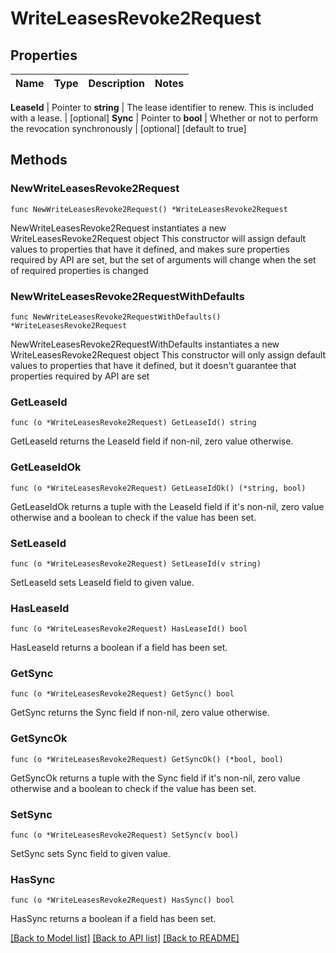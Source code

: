 # WriteLeasesRevoke2Request


## Properties

Name | Type | Description | Notes
------------ | ------------- | ------------- | -------------


**LeaseId** | Pointer to **string** | The lease identifier to renew. This is included with a lease. | [optional] 
**Sync** | Pointer to **bool** | Whether or not to perform the revocation synchronously | [optional] [default to true]



## Methods


### NewWriteLeasesRevoke2Request

`func NewWriteLeasesRevoke2Request() *WriteLeasesRevoke2Request`

NewWriteLeasesRevoke2Request instantiates a new WriteLeasesRevoke2Request object
This constructor will assign default values to properties that have it defined,
and makes sure properties required by API are set, but the set of arguments
will change when the set of required properties is changed

### NewWriteLeasesRevoke2RequestWithDefaults

`func NewWriteLeasesRevoke2RequestWithDefaults() *WriteLeasesRevoke2Request`

NewWriteLeasesRevoke2RequestWithDefaults instantiates a new WriteLeasesRevoke2Request object
This constructor will only assign default values to properties that have it defined,
but it doesn't guarantee that properties required by API are set


### GetLeaseId

`func (o *WriteLeasesRevoke2Request) GetLeaseId() string`

GetLeaseId returns the LeaseId field if non-nil, zero value otherwise.

### GetLeaseIdOk

`func (o *WriteLeasesRevoke2Request) GetLeaseIdOk() (*string, bool)`

GetLeaseIdOk returns a tuple with the LeaseId field if it's non-nil, zero value otherwise
and a boolean to check if the value has been set.

### SetLeaseId

`func (o *WriteLeasesRevoke2Request) SetLeaseId(v string)`

SetLeaseId sets LeaseId field to given value.


### HasLeaseId

`func (o *WriteLeasesRevoke2Request) HasLeaseId() bool`

HasLeaseId returns a boolean if a field has been set.




### GetSync

`func (o *WriteLeasesRevoke2Request) GetSync() bool`

GetSync returns the Sync field if non-nil, zero value otherwise.

### GetSyncOk

`func (o *WriteLeasesRevoke2Request) GetSyncOk() (*bool, bool)`

GetSyncOk returns a tuple with the Sync field if it's non-nil, zero value otherwise
and a boolean to check if the value has been set.

### SetSync

`func (o *WriteLeasesRevoke2Request) SetSync(v bool)`

SetSync sets Sync field to given value.


### HasSync

`func (o *WriteLeasesRevoke2Request) HasSync() bool`

HasSync returns a boolean if a field has been set.









[[Back to Model list]](../README.md#documentation-for-models) [[Back to API list]](../README.md#documentation-for-api-endpoints) [[Back to README]](../README.md)


